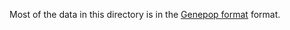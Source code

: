 Most of the data in this directory is in the [Genepop format](https://genepop.curtin.edu.au/help_input.html) format.